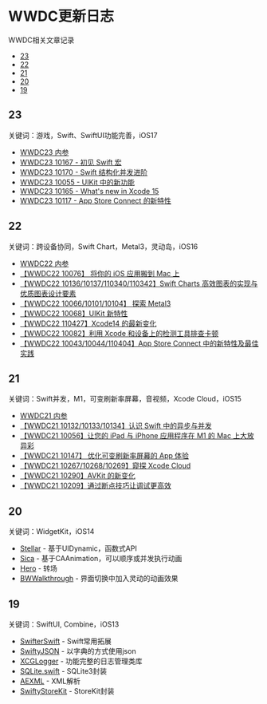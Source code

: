 # WWDC更新日志
WWDC相关文章记录

- [23](#23)
- [22](#22)
- [21](#21)
- [20](#20)
- [19](#19)


## 23
关键词：游戏，Swift、SwiftUI功能完善，iOS17

- [WWDC23 内参](https://xiaozhuanlan.com/wwdc23) 
- [WWDC23 10167 - 初见 Swift 宏](https://xiaozhuanlan.com/topic/1403528796)
- [WWDC23 10170 - Swift 结构化并发进阶](https://xiaozhuanlan.com/topic/3249081765)
- [WWDC23 10055 - UIKit 中的新功能](https://xiaozhuanlan.com/topic/0651384792)
- [WWDC23 10165 - What's new in Xcode 15](https://xiaozhuanlan.com/topic/4731268095)
- [WWDC23 10117 - App Store Connect 的新特性](https://xiaozhuanlan.com/topic/5304186279)



## 22
关键词：跨设备协同，Swift Chart，Metal3，灵动岛，iOS16

- [WWDC22 内参](https://xiaozhuanlan.com/wwdc22)
- [【WWDC22 10076】 将你的 iOS 应用搬到 Mac 上](https://xiaozhuanlan.com/topic/5912378064)
- [【WWDC22 10136/10137/110340/110342】Swift Charts 高效图表的实现与优质图表设计要素](https://xiaozhuanlan.com/topic/2164358790)
- [【WWDC22 10066/10101/10104】 探索 Metal3](https://xiaozhuanlan.com/topic/9276153048)
- [【WWDC22 10068】UIKit 新特性](https://xiaozhuanlan.com/topic/3805624917)
- [【WWDC22 110427】Xcode14 的最新变化](https://xiaozhuanlan.com/topic/9706284531)
- [【WWDC22 10082】利用 Xcode 和设备上的检测工具排查卡顿](https://xiaozhuanlan.com/topic/9126308457)
- [【WWDC22 10043/10044/110404】App Store Connect 中的新特性及最佳实践](https://xiaozhuanlan.com/topic/1502478369)



## 21
关键词：Swift并发，M1，可变刷新率屏幕，音视频，Xcode Cloud，iOS15

- [WWDC21 内参](https://xiaozhuanlan.com/wwdc21)  
- [【WWDC21 10132/10133/10134】认识 Swift 中的异步与并发](https://xiaozhuanlan.com/topic/8627905413)
- [【WWDC21 10056】让您的 iPad 与 iPhone 应用程序在 M1 的 Mac 上大放异彩](https://xiaozhuanlan.com/topic/4392718605)
- [【WWDC21 10147】 优化可变刷新率屏幕的 App 体验](https://xiaozhuanlan.com/topic/7842135096)
- [【WWDC21 10267/10268/10269】窥探 Xcode Cloud](https://xiaozhuanlan.com/topic/7496513820)
- [【WWDC21 10290】AVKit 的新变化](https://xiaozhuanlan.com/topic/1574609238)
- [【WWDC21 10209】通过断点技巧让调试更高效](https://xiaozhuanlan.com/topic/1084569237)



## 20
关键词：WidgetKit，iOS14

- [Stellar](https://github.com/AugustRush/Stellar) - 基于UIDynamic，函数式API
- [Sica](https://github.com/cats-oss/Sica) - 基于CAAnimation，可以顺序或并发执行动画
- [Hero](https://github.com/HeroTransitions/Hero) - 转场
- [BWWalkthrough](https://github.com/ariok/BWWalkthrough) - 界面切换中加入灵动的动画效果



## 19
关键词：SwiftUI, Combine，iOS13
- [SwifterSwift](https://github.com/SwifterSwift/SwifterSwift) - Swift常用拓展
- [SwiftyJSON](https://github.com/SwiftyJSON/SwiftyJSON) - 以字典的方式使用json
- [XCGLogger](https://github.com/DaveWoodCom/XCGLogger) - 功能完整的日志管理类库
- [SQLite.swift](https://github.com/stephencelis/SQLite.swift) - SQLite3封装
- [AEXML](https://github.com/tadija/AEXML) - XML解析
- [SwiftyStoreKit](https://github.com/bizz84/SwiftyStoreKit) - StoreKit封装


